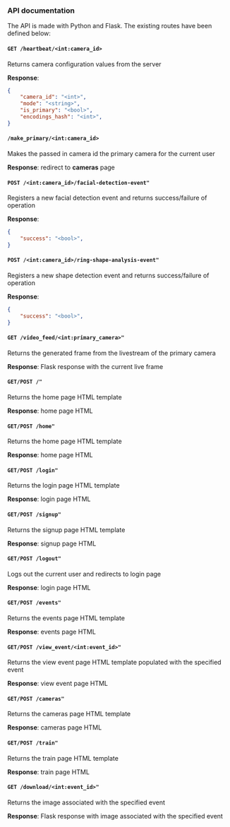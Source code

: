 ### API documentation
The API is made with Python and Flask. The existing routes have been defined below:

#### `GET /heartbeat/<int:camera_id>`
Returns camera configuration values from the server

**Response**:
```json
{
    "camera_id": "<int>",
    "mode": "<string>",
    "is_primary": "<bool>",
    "encodings_hash": "<int>",
}
```

#### `/make_primary/<int:camera_id>`
Makes the passed in camera id the primary camera for the current user

**Response**: redirect to **cameras** page

#### `POST /<int:camera_id>/facial-detection-event"`
Registers a new facial detection event and returns success/failure of operation

**Response**:
```json
{
    "success": "<bool>",
}
```

#### `POST /<int:camera_id>/ring-shape-analysis-event"`
Registers a new shape detection event and returns success/failure of operation

**Response**:
```json
{
    "success": "<bool>",
}
```

#### `GET /video_feed/<int:primary_camera>"`
Returns the generated frame from the livestream of the primary camera

**Response**: Flask response with the current live frame

#### `GET/POST /"`
Returns the home page HTML template

**Response**: home page HTML

#### `GET/POST /home"`
Returns the home page HTML template

**Response**: home page HTML

#### `GET/POST /login"`
Returns the login page HTML template

**Response**: login page HTML

#### `GET/POST /signup"`
Returns the signup page HTML template

**Response**: signup page HTML

#### `GET/POST /logout"`
Logs out the current user and redirects to login page

**Response**: login page HTML

#### `GET/POST /events"`
Returns the events page HTML template

**Response**: events page HTML

#### `GET/POST /view_event/<int:event_id>"`
Returns the view event page HTML template populated with the specified event

**Response**: view event page HTML

#### `GET/POST /cameras"`
Returns the cameras page HTML template

**Response**: cameras page HTML

#### `GET/POST /train"`
Returns the train page HTML template

**Response**: train page HTML

#### `GET /download/<int:event_id>"`
Returns the image associated with the specified event

**Response**: Flask response with image associated with the specified event